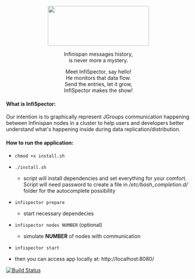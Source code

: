 
<p align="center">
<img src="https://raw.githubusercontent.com/infinispan/infispector/master_angular2_backup/img/logo.jpg" width="276" height="109">
</p>

<p align="center">
Infinispan messages history,<br/>
is never more a mystery.<br/>
</p>

<p align="center">
Meet InfiSpector, say hello!<br/>
He monitors that data flow.<br/>
Send the entries, let it grow,<br/>
InfiSpector makes the show!
</p>

#### What is InfiSpector:

Our intention is to graphically represent JGroups communication
happening between Infinispan nodes in a cluster to help users and developers
better understand what's happening inside during data replication/distribution.

#### How to run the application:

- `chmod +x install.sh`

- `./install.sh`
   
   * script will install dependencies and set everything for your comfort. Script will need password to create a file in */etc/bash\_completion.d/* folder for the autocomplete possibility

- `infispector prepare`
   * start necessary dependecies

- `infispector nodes NUMBER` (optional)
   * simulate **NUMBER** of nodes with communication

- `infispector start`

- then you can access app locally at: http://localhost:8080/

[![Build Status](https://travis-ci.org/VratislavHais/infispector.svg?branch=master)](https://travis-ci.org/VratislavHais/infispector)
